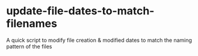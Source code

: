 # update-file-dates-to-match-filenames
A quick script to modify file creation &amp; modified dates to match the naming pattern of the files
